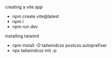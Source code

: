 creating a vite app
- npm create vite@latest
- npm i
- npm run dev

installing taiwind
- npm install -D tailwindcss postcss autoprefixer
- npx tailwindcss init -p
